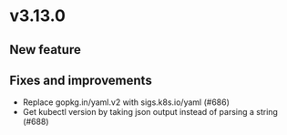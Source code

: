 # v3.13.0

## New feature

## Fixes and improvements

- Replace gopkg.in/yaml.v2 with sigs.k8s.io/yaml (#686)
- Get kubectl version by taking json output instead of parsing a string (#688)
